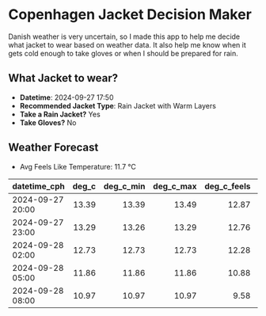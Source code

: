 
# Copenhagen Jacket Decision Maker

Danish weather is very uncertain, so I made this app to help me decide what jacket to wear based on weather data. 
It also help me know when it gets cold enough to take gloves or when I should be prepared for rain.

## What Jacket to wear?

- **Datetime**: 2024-09-27 17:50
- **Recommended Jacket Type**: Rain Jacket with Warm Layers
- **Take a Rain Jacket?** Yes
- **Take Gloves?** No

## Weather Forecast
- Avg Feels Like Temperature: 11.7 °C

| datetime_cph     |   deg_c |   deg_c_min |   deg_c_max |   deg_c_feels | weather   | wind   | rain   |
|:-----------------|--------:|------------:|------------:|--------------:|:----------|:-------|:-------|
| 2024-09-27 20:00 |   13.39 |       13.39 |       13.49 |         12.87 | Rain      | High   | Low    |
| 2024-09-27 23:00 |   13.29 |       13.26 |       13.29 |         12.76 | Rain      | Medium | Low    |
| 2024-09-28 02:00 |   12.73 |       12.73 |       12.73 |         12.28 | Rain      | High   | Low    |
| 2024-09-28 05:00 |   11.86 |       11.86 |       11.86 |         10.88 | Clouds    | High   | None   |
| 2024-09-28 08:00 |   10.97 |       10.97 |       10.97 |          9.58 | Clouds    | High   | None   |
        